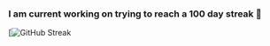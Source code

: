 ### I am current working on trying to reach a 100 day streak 👋

[![GitHub Streak](https://streak-stats.demolab.com?user=MustafaAlomer711&theme=black-ice)
<!--
**MustafaAlomer711/MustafaAlomer711** is a ✨ _special_ ✨ repository because its `README.md` (this file) appears on your GitHub profile.

Here are some ideas to get you started:

- 🔭 I’m currently working on ...
- 🌱 I’m currently learning ...
- 👯 I’m looking to collaborate on ...
- 🤔 I’m looking for help with ...
- 💬 Ask me about ...
- 📫 How to reach me: ...
- 😄 Pronouns: ...
- ⚡ Fun fact: ...
-->
